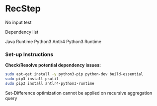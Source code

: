 # RecStep


No input test

Dependency list 

Java Runtime 
Python3
Antlr4 Python3 Runtime

### Set-up Instructions

**Check/Resolve potential dependency issues:**
 
``` bash
sudo apt-get install -y python3-pip python-dev build-essential
sudo pip3 install psutil
sudo pip3 install antlr4-python3-runtime
```

Set-Difference optimization cannot be applied on recursive aggregation query